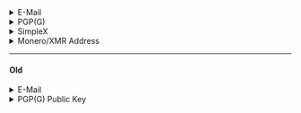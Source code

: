 <details>
  <summary>E-Mail</summary>
  <pre>u16rogue@proton.me</pre>
</details>

<details>
  <summary>PGP(G)</summary>
  <pre>
-----BEGIN PGP PUBLIC KEY BLOCK-----

mDMEZPrx/BYJKwYBBAHaRw8BAQdApivQXADdCh3tMuggyITa4+JSjLgcUxzmFDYH
xrUAgZi0HXUxNnJvZ3VlIDx1MTZyb2d1ZUBwcm90b24ubWU+iJMEExYKADsWIQT4
z4QICZ7xjCZn2FDG5AETa4IUlgUCZPrx/AIbAwULCQgHAgIiAgYVCgkICwIEFgID
AQIeBwIXgAAKCRDG5AETa4IUlkdaAQDZWHolQr9ukn5nQgB3tymMf8tLMp/vnc3l
mdtJwOmy2QEAk0adeb8qJu4Y8PUtZzYMYbgty+9uauTxpx+SrVigyQi4OARk+vH8
EgorBgEEAZdVAQUBAQdAt+1eJfaNaoZqcROa6QWGFjwoyae9edtBmrSYVqKN8RsD
AQgHiHgEGBYKACAWIQT4z4QICZ7xjCZn2FDG5AETa4IUlgUCZPrx/AIbDAAKCRDG
5AETa4IUlkzqAPoC+J35SruUBhxmh6OM3kQlwKdFCc/IpH97nkoBO6lc6gEAvWBM
n+xMRLnMmv+whqcCOSpIOC02H4bzvO/4soz8VQE=
=rWa8
-----END PGP PUBLIC KEY BLOCK-----
  </pre>
</details>

<details>
  <summary>SimpleX</summary>
  <pre>https://simplex.chat/contact#/?v=2-7&smp=smp%3A%2F%2Fhejn2gVIqNU6xjtGM3OwQeuk8ZEbDXVJXAlnSBJBWUA%3D%40smp16.simplex.im%2F-9WRZUQ3ghE3M1rXUQUO1fXICdXZKtpb%23%2F%3Fv%3D1-3%26dh%3DMCowBQYDK2VuAyEAnLym1RTH5LeT-FxbWN0eGXaccvKrDQgLHWB_4MUDm3E%253D%26srv%3Dp3ktngodzi6qrf7w64mmde3syuzrv57y55hxabqcq3l5p6oi7yzze6qd.onion</pre>
</details>

<details>
  <summary>Monero/XMR Address</summary>
  <pre>89yEiQexDpCFm4abkhN7UWZft6dubKx9PVQR4BdwGvqFQHw4JG1ctcyULVH6eCr3n3b8KSND3vfqC3vhPsAvFyBq97nBCEk</pre>
</details>

<hr>

#### Old

<details>
  <summary>E-Mail</summary>
  <pre>u16rogue@waifu.club</pre>
</details>

<details>
  <summary>PGP(G) Public Key</summary>
  <pre>
  -----BEGIN PGP PUBLIC KEY BLOCK-----

mQINBGRqFQ8BEAC5Pecou8upwsDRzUixdIWkRTd2+tvTkYMemHKHkijdlXtiysZO
JONKK6ZTP32FIgZO/m6PuL4OCCFhPge0VDlIukza83Ph1HomaOxkEgizmZWfK91o
BfxtIqtt0G23hZTSnykdMHi5jp+GF42K5/P3yQUk+WSuk5bN9IGc1unA7RXcSTWB
KDsSl7gsAFyFhsw9zjjQQGALVww0oJfhS6xsQYlLaXA/C2qCRUjkcAgo5O2yk5ve
wxtFKrO7xwF48n7xyyffhfZUseWQmWweMMko+GtTXKnM7mi7gf0QpmLmbmiu9k4y
I/pV/upuC9G04FENwyhcZqkuSd1Upz4qzFS2FSjUyZFyrCmkr+uc743nF6TWfeYq
heZ4OLdpgGS3HWTHsoBGwUvVxgWbhWXS5IQuzCryB5YcmxGqqfh+jxdwSWyjhr0M
AoaJwxREoaf7CtOgTKU7pZa8fxVI/cTdZSpHECE8MFEKuN6THzj6yr/hxQbw5YbV
asFWMsdn1bkJbyGlaWN+58MkdSZerCym8h6fCbSBD5v+7gEmwx68QaoNV9xDFGGR
5FY8POzy3wLDQeAk2lxR4PUcZTZkQZbVFczT9LelV0g4IXgv05lYRVNNk5rTpAAS
gnIMKZe8KwnjM1+2H8MgZWHTTaQTnUly65JtULfk+CnADVrbboLi+DOgewARAQAB
tB51MTZyb2d1ZSA8dTE2cm9ndWVAd2FpZnUuY2x1Yj6JAlEEEwEIADsWIQRLwHSm
wbrz2ym8L5QqPsmtmpC51wUCZGoVDwIbAwULCQgHAgIiAgYVCgkICwIEFgIDAQIe
BwIXgAAKCRAqPsmtmpC51zZgD/9xhyEZrcK4A6Ugnz41UBwm1SYnBNxCOPwyFv+v
NtVFS2D3xTHhWyMcFF7pGyAoxYKFiFuKZIMFdx7T19bcM3sraWqtIwhNoPu6s6zC
fEPzA8mBhM7oHgswZn5wMaklCx2dzsnGqa3ZWfe5wsa3dJV5nr64BEomwwMuCdA1
TFhLPovVdfdCNFtDh9eM6txPCs/kShdN4Vw6WfzKbx3hrPwrL0GhECR2Lvvtu7NZ
+J+QlDvTeekMhtNP3FVGerP4OtItOhN6gru8Q1tu+3S0P9B0dUQAdw2mri9WDRkV
XgP564lAg+lgRnkxDLys5luyezGjagsywFeECmNzgRu4nutZ/FxhOF4YVCUFsGjM
DCk4ZM32xbGYpdSGS0iGekFkNyN6t5hQRp/kAw3AA2eLBY2CYrE1uUyxGHuZStma
yAcK3TGHovU+GlX4MLkIIKbgMGGnBuLCCWk+LMxjzdVt8MMEJ4Jcr/2gxKM2eYkZ
tNDfDmBHNh6I6RrbW/PNRxfiBHYIDmenIXST0jHJqMsHYm/8YIdPxe/WJtSqiXNZ
foEkPj06F+JRdFghKqnYungy78IaGLdLK/p5khES8sVQfI0YGNweaUTfuIV8Cipq
q1M3e3s6DipG3tCvwrb+icaG6Q6yghB9td0qLx3iKb3ASjL1ZZPBRIhC1n+QKT6j
O+E6prkCDQRkahUPARAAuPweKojeagMi1TcyjciCoUCGH2iSS/vSds1N+0deg5WE
d4XD6YNzlxnHF9ArCyxtuTh3sxTjwnOEjNja8Oavd3vQ2W9fF0JrEHwp+j9J8pNC
zEUFWtBvf9iF56hbf79iQSczi/5rvS/GhcMsEn5e3BfdUAdBWgigGWBXP5nh9od5
LzKcUUIQzUGReGLfWsNKpIo8j8LJ17rO9p44+MAejuKV9y2yP0gsanwdFi1Q4+E3
45zQV0dDbAMzztVPTHuGFV4S9jUW0slMevxOm8QTUXk7bBLSDPW8joK3+rbvSYEy
gIcJYKCurLrlOF7wo/hC8Bcbsabgpw/QGBldUTLtdxMEmZNj2dylg2Fwe6BhEu85
jZmjZXWmiiEQdgl2w9hj+KBFchMPZpVKhZzd2r2ejdYfMPlW+pmeEBenQFLX/VER
u75QLtm2iHkn8DBVTWqKTsaNnt/Qzm/qwnWeu3TSGrzVnBLuVaGX1vKsSPOgGdwB
fkqxbaBWWOMfxNo4+z7S8UhvBmZSty/IJXyDWw/Z/rdPzBKzQ+/RQzOT6pPJ+XBR
el3dv6exjd06O/9kPUayZ2LjMXJWxqLfxKf/0iQOr626cVhAqHMCRn2LZ1ooGhW3
opXqRbace597WbX1oQy5zaU9IE0P8IlLMXhawKGaFHAPDZWIg3sk9LNB6ubXtgEA
EQEAAYkCNgQYAQgAIBYhBEvAdKbBuvPbKbwvlCo+ya2akLnXBQJkahUPAhsMAAoJ
ECo+ya2akLnXLiMQAJcYinSFdSwkOgHUvIVv5pWU3HtsmudLKjIsWK7xsDBZW+yY
sfWklmKrPe5AFzifCWVSoFYK7oCtVezGB3d9SWGqEv5SXuyQTHgjcC+RyS4A3dwp
kbltzkdUr7CJHyEfoYt/qmP/DaH9yrti9LboTljB1P/zKYnyJrCeFw1oP0/SkWPY
Y/ioQUTX92IWrVTTIBpgpOra1ZVNYhLO5ABskxPI0KGCHqqhVA8CqGrogPRxd/nj
VyRElohrwsbna9jd2WMvSxGPjA6wrIvcZ4Lhxh5dom6WQYS/7E7XXqYi7hHcpKrH
nPdueqHIHdZIOHGM9kQ14I1twXR6Z5F5Qu9uTGzpMYxsi5QvQiq04MZflKXADKNk
fOqCZR4DLavftUR8bz2ir821ZDHbo6os1IEt9ohWXTBw4wgCXAyqnLT2w1kPpFQw
RrIGDpBltF/GFvbbkgX3s3iPwiuNaYxC1kNnB8bV01784Pa8DLsreZlGNNTvg3gr
ovSx+iOPT74PKbA3GXe5WW0fJNsYU1vRvc+p0FlmnEuCvxapYm4QphMnFZ7HefL/
wLYtHxd9HYB8tD8ny6vvCtk2ydhBnbSuda7yROMdTjgEeEqWvGFFGWfRV+1aJC+r
4e59fkBaeHz9oEE4xuMhamLwOZMUtFIO5nuae38qGzz0ZjbaZVroEeZqLF1M
=7oCH
-----END PGP PUBLIC KEY BLOCK-----
  </pre>
</details>
